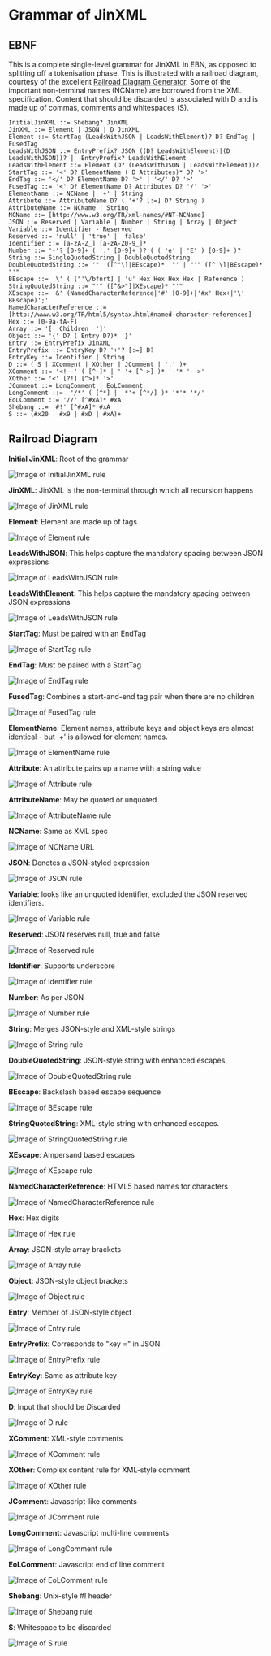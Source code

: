 # Grammar of JinXML

## EBNF
This is a complete single-level grammar for JinXML in EBN, as opposed to splitting off a tokenisation phase. This is illustrated with a railroad diagram, courtesy of the excellent [Railroad Diagram Generator](http://bottlecaps.de/rr/ui). Some of the important non-terminal names (NCName) are borrowed from the XML specification. Content that should be discarded is associated with D and is made up of commas, comments and whitespaces (S).

```
InitialJinXML ::= Shebang? JinXML
JinXML ::= Element | JSON | D JinXML
Element ::= StartTag (LeadsWithJSON | LeadsWithElement)? D? EndTag | FusedTag
LeadsWithJSON ::= EntryPrefix? JSON ((D? LeadsWithElement)|(D LeadsWithJSON))? |  EntryPrefix? LeadsWithElement
LeadsWithElement ::= Element (D? (LeadsWithJSON | LeadsWithElement))?
StartTag ::= '<' D? ElementName ( D Attributes)* D? '>'
EndTag ::= '</' D? ElementName D? '>' | '</' D? '>'
FusedTag ::= '<' D? ElementName D? Attributes D? '/' '>'
ElementName ::= NCName | '+' | String
Attribute ::= AttributeName D? ( '+'? [:=] D? String )
AttributeName ::= NCName | String
NCName ::= [http://www.w3.org/TR/xml-names/#NT-NCName]
JSON ::= Reserved | Variable | Number | String | Array | Object
Variable ::= Identifier - Reserved
Reserved ::= 'null' | 'true' | 'false'
Identifier ::= [a-zA-Z_] [a-zA-Z0-9_]*
Number ::= '-'? [0-9]+ ( '.' [0-9]+ )? ( ( 'e' | 'E' ) [0-9]+ )?
String ::= SingleQuotedString | DoubleQuotedString
DoubleQuotedString ::= '"' ([^"\]|BEscape)* '"' | "'" ([^'\]|BEscape)* "'"
BEscape ::= '\' ( ["'\/bfnrt] | 'u' Hex Hex Hex Hex | Reference )
StringQuotedString ::= "'" ([^&>"]|XEscape)* "'"
XEscape ::= '&' (NamedCharacterReference|'#' [0-9]+|'#x' Hex+|'\' BEscape)';'
NamedCharacterReference ::= [http://www.w3.org/TR/html5/syntax.html#named-character-references]
Hex ::= [0-9a-fA-F]
Array ::= '[' Children  ']'
Object ::= '{' D? ( Entry D?)* '}'
Entry ::= EntryPrefix JinXML
EntryPrefix ::= EntryKey D? '+'? [:=] D? 
EntryKey ::= Identifier | String
D ::= ( S | XComment | XOther | JComment | ',' )+
XComment ::= '<!--' ( [^-]* | '-'+ [^->] )* '-'* '-->' 
XOther ::= '<' [?!] [^>]* '>' 
JComment ::= LongComment | EoLComment
LongComment ::=  '/*' ( [^*] | '*'+ [^*/] )* '*'* '*/'
EoLComment ::= '//' [^#xA]* #xA
Shebang ::= '#!' [^#xA]* #xA
S ::= (#x20 | #x9 | #xD | #xA)+
```

## Railroad Diagram

__Initial JinXML__: Root of the grammar

![Image of InitialJinXML rule](https://raw.githubusercontent.com/sfkleach/JinXML/master/grammar/images/InitialJinXML.png "Root of the syntax tree")

__JinXML__: JinXML is the non-terminal through which all recursion happens

![Image of JinXML rule](https://raw.githubusercontent.com/sfkleach/JinXML/master/grammar/images/JinXML.png "JinXML is the non-terminal through which all recursion happens")

__Element__: Element are made up of tags

![Image of Element rule](https://raw.githubusercontent.com/sfkleach/JinXML/master/grammar/images/Element.png "Element are made up of tags")

__LeadsWithJSON__: This helps capture the mandatory spacing between JSON expressions

![Image of LeadsWithJSON rule](https://raw.githubusercontent.com/sfkleach/JinXML/master/grammar/images/LeadsWithJSON.png "This helps capture the mandatory spacing between JSON expressions")

__LeadsWithElement__: This helps capture the mandatory spacing between JSON expressions

![Image of LeadsWithJSON rule](https://raw.githubusercontent.com/sfkleach/JinXML/master/grammar/images/LeadsWithElement.png "This helps capture the mandatory spacing between JSON expressions")

__StartTag__: Must be paired with an EndTag

![Image of StartTag rule](https://raw.githubusercontent.com/sfkleach/JinXML/master/grammar/images/StartTag.png "Must be paired with an EndTag")

__EndTag__: Must be paired with a StartTag

![Image of EndTag rule](https://raw.githubusercontent.com/sfkleach/JinXML/master/grammar/images/EndTag.png "Must be paired with a StartTag")

__FusedTag__: Combines a start-and-end tag pair when there are no children

![Image of FusedTag rule](https://raw.githubusercontent.com/sfkleach/JinXML/master/grammar/images/FusedTag.png "Combines a start-and-end tag pair when there are no children")

__ElementName__: Element names, attribute keys and object keys are almost identical - but '+' is allowed for element names.

![Image of ElementName rule](https://raw.githubusercontent.com/sfkleach/JinXML/master/grammar/images/ElementName.png "Element names support + for defaulting")

__Attribute__: An attribute pairs up a name with a string value

![Image of Attribute rule](https://raw.githubusercontent.com/sfkleach/JinXML/master/grammar/images/Attribute.png "An attribute pairs up a name with a string value")

__AttributeName__: May be quoted or unquoted

![Image of AttributeName rule](https://raw.githubusercontent.com/sfkleach/JinXML/master/grammar/images/AttributeName.png "May be quoted or unquoted")

__NCName__: Same as XML spec

![Image of NCName URL](https://raw.githubusercontent.com/sfkleach/JinXML/master/grammar/images/NCName.png "Same as XML spec")

__JSON__: Denotes a JSON-styled expression

![Image of JSON rule](https://raw.githubusercontent.com/sfkleach/JinXML/master/grammar/images/JSON.png "Denotes a JSON-styled expression")

__Variable__: looks like an unquoted identifier, excluded the JSON reserved identifiers.

![Image of Variable rule](https://raw.githubusercontent.com/sfkleach/JinXML/master/grammar/images/Variable.png "looks like an unquoted identifier, excluded the JSON reserved identifiers")

__Reserved__: JSON reserves null, true and false

![Image of Reserved rule](https://raw.githubusercontent.com/sfkleach/JinXML/master/grammar/images/Reserved.png "JSON reserves null, true and false")

__Identifier__: Supports underscore

![Image of Identifier rule](https://raw.githubusercontent.com/sfkleach/JinXML/master/grammar/images/Identifier.png "Supports underscore")

__Number__: As per JSON

![Image of Number rule](https://raw.githubusercontent.com/sfkleach/JinXML/master/grammar/images/Number.png "As per JSON")

__String__: Merges JSON-style and XML-style strings

![Image of String rule](https://raw.githubusercontent.com/sfkleach/JinXML/master/grammar/images/String.png "Merges JSON-style and XML-style strings")

__DoubleQuotedString__: JSON-style string with enhanced escapes.

![Image of DoubleQuotedString rule](https://raw.githubusercontent.com/sfkleach/JinXML/master/grammar/images/DoubleQuotedString.png "JSON-style string with enhanced escapes")

__BEscape__: Backslash based escape sequence

![Image of BEscape rule](https://raw.githubusercontent.com/sfkleach/JinXML/master/grammar/images/BEscape.png "Backslash based escape sequence")

__StringQuotedString__: XML-style string with enhanced escapes.

![Image of StringQuotedString rule](https://raw.githubusercontent.com/sfkleach/JinXML/master/grammar/images/StringQuotedString.png "XML-style string with enhanced escapes")

__XEscape__: Ampersand based escapes

![Image of XEscape rule](https://raw.githubusercontent.com/sfkleach/JinXML/master/grammar/images/XEscape.png "hover text")

__NamedCharacterReference__: HTML5 based names for characters

![Image of NamedCharacterReference rule](https://raw.githubusercontent.com/sfkleach/JinXML/master/grammar/images/NamedCharacterReference.png "HTML5 based names for characters")

__Hex__: Hex digits

![Image of Hex rule](https://raw.githubusercontent.com/sfkleach/JinXML/master/grammar/images/Hex.png "Hex digits")

__Array__: JSON-style array brackets

![Image of Array rule](https://raw.githubusercontent.com/sfkleach/JinXML/master/grammar/images/Array.png "JSON-style array brackets")

__Object__: JSON-style object brackets

![Image of Object rule](https://raw.githubusercontent.com/sfkleach/JinXML/master/grammar/images/Object.png "JSON-style object brackets")

__Entry__: Member of JSON-style object

![Image of Entry rule](https://raw.githubusercontent.com/sfkleach/JinXML/master/grammar/images/Entry.png "Member of JSON-style object")

__EntryPrefix__: Corresponds to "key =" in JSON.

![Image of EntryPrefix rule](https://raw.githubusercontent.com/sfkleach/JinXML/master/grammar/images/EntryPrefix.png "Corresponds to 'key =' in JSON")

__EntryKey__: Same as attribute key

![Image of EntryKey rule](https://raw.githubusercontent.com/sfkleach/JinXML/master/grammar/images/EntryKey.png "Same as attribute key")

__D__: Input that should be *D*iscarded

![Image of D rule](https://raw.githubusercontent.com/sfkleach/JinXML/master/grammar/images/D.png "Input that should be discarded")

__XComment__: XML-style comments

![Image of XComment rule](https://raw.githubusercontent.com/sfkleach/JinXML/master/grammar/images/XComment.png "XML-style comments")

__XOther__: Complex content rule for XML-style comment

![Image of XOther rule](https://raw.githubusercontent.com/sfkleach/JinXML/master/grammar/images/XOther.png "Complex content rule for XML-style comment")

__JComment__: Javascript-like comments

![Image of JComment rule](https://raw.githubusercontent.com/sfkleach/JinXML/master/grammar/images/JComment.png "Javascript-like comments")

__LongComment__: Javascript multi-line comments

![Image of LongComment rule](https://raw.githubusercontent.com/sfkleach/JinXML/master/grammar/images/LongComment.png "Javascript multi-line comments")

__EoLComment__: Javascript end of line comment

![Image of EoLComment rule](https://raw.githubusercontent.com/sfkleach/JinXML/master/grammar/images/EoLComment.png "Javascript end of line comment")

__Shebang__: Unix-style #! header

![Image of Shebang rule](https://raw.githubusercontent.com/sfkleach/JinXML/master/grammar/images/Shebang.png "Unix-style #! header")

__S__: White*s*pace to be discarded

![Image of S rule](https://raw.githubusercontent.com/sfkleach/JinXML/master/grammar/images/S.png "Whitespace to be discarded")


